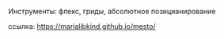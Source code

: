 Инструменты: флекс, гриды, абсолютное позицианирование

ссылка: https://marialibkind.github.io/mesto/
